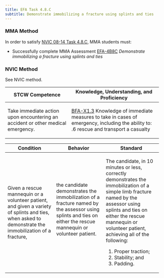 ```yaml
---
title: EFA Task 4.8.C 
subtitle: Demonstrate immobilizing a fracture using splints and ties
---
```



### MMA Method

In order to satisfy  [NVIC 08-14  Task  4.8.C](/stcw23/assets/images/nvic-08-14.pdf), MMA students must:

* Successfully complete MMA Assessment  [EFA-4B8C](EFA-4B8C) *Demonstrate immobilizing a fracture using splints and ties*


### NVIC Method

<a onclick="togglevisibility('nvic_methods')" >See NVIC method.</a>

<div id='nvic_methods' class='hide'>

<table>
<thead>
<tr>
<th class='forty'> STCW Competence </th>
<th class='sixty'> Knowledge, Understanding, and Proficiency </th>
</tr>
</thead>




<tbody>
<tr><td markdown='1'>

Take immediate action upon encountering an accident or other medical emergency.

</td><td markdown='1'>

[BFA-X1.3](../../tables/613.html#BFA-X1.3) Knowledge of immediate measures to take in cases of emergency, including the ability to:
.6  rescue and transport a casualty

</td></tr>


</tbody>
</table>


<table>
<thead>
<tr><th class='twenty'>  Condition </th><th class='twenty'> Behavior </th><th  class='sixty'>Standard </th></tr>
</thead>
<tbody >



<tr><td markdown='1'>

Given a rescue mannequin or a volunteer patient, and given a variety of splints and ties, when asked to demonstrate the immobilization of a fracture,

</td><td markdown='1'>

the candidate demonstrates the immobilization of a fracture named by the assessor using splints and ties on either the rescue mannequin or volunteer patient.

<br>

<div class="tooltip">
<span class="tooltiptext">
</span>
</div>


</td><td markdown='1'>

The candidate, in 10 minutes or less, correctly demonstrates the immobilization of a simple limb fracture named by the assessor using splints and ties on either the rescue mannequin or volunteer patient, achieving all of the following:
 
1.  Proper traction; 
2.  Stability; and 
3.  Padding.

</td></tr>
</tbody>
</table>
</div>
